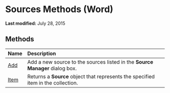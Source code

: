
# Sources Methods (Word)

 **Last modified:** July 28, 2015


## Methods



|**Name**|**Description**|
|:-----|:-----|
| [Add](638d00ba-ce25-bca7-5c4c-d63f28fd13ac.md)|Add a new source to the sources listed in the  **Source Manager** dialog box.|
| [Item](350313b6-3646-b4ad-44a0-03a276a14bfe.md)|Returns a  **Source** object that represents the specified item in the collection.|
